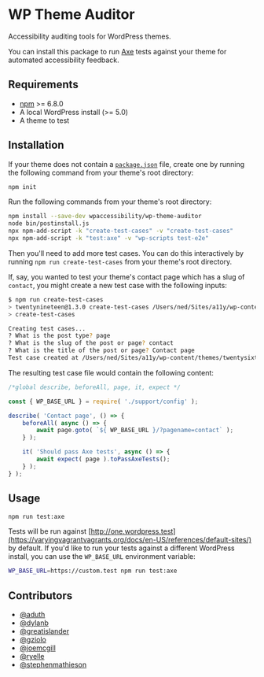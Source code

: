 # WP Theme Auditor

Accessibility auditing tools for WordPress themes.

You can install this package to run [Axe](https://deque.com/axe) tests against your theme for automated accessibility feedback.

## Requirements

- [npm](https://github.com/npm/cli/releases/latest) >= 6.8.0
- A local WordPress install (>= 5.0)
- A theme to test

## Installation

If your theme does not contain a [`package.json`](https://docs.npmjs.com/creating-a-package-json-file) file, create one by running the following command from your theme's root directory:

```bash
npm init
```

Run the following commands from your theme's root directory:

```bash
npm install --save-dev wpaccessibility/wp-theme-auditor
node bin/postinstall.js
npx npm-add-script -k "create-test-cases" -v "create-test-cases"
npx npm-add-script -k "test:axe" -v "wp-scripts test-e2e"
```

Then you'll need to add more test cases. You can do this interactively by running `npm run create-test-cases` from your theme's root directory.

If, say, you wanted to test your theme's contact page which has a slug of `contact`, you might create a new test case with the following inputs:

```bash
$ npm run create-test-cases
> twentynineteen@1.3.0 create-test-cases /Users/ned/Sites/a11y/wp-content/themes/twentynineteen
> create-test-cases

Creating test cases...
? What is the post type? page
? What is the slug of the post or page? contact
? What is the title of the post or page? Contact page
Test case created at /Users/ned/Sites/a11y/wp-content/themes/twentysixteen/test/contact.test.js.
```

The resulting test case file would contain the following content:

```javascript
/*global describe, beforeAll, page, it, expect */

const { WP_BASE_URL } = require( './support/config' );

describe( 'Contact page', () => {
	beforeAll( async () => {
		await page.goto( `${ WP_BASE_URL }/?pagename=contact` );
	} );

	it( 'Should pass Axe tests', async () => {
		await expect( page ).toPassAxeTests();
	} );
} );
```

## Usage

```bash
npm run test:axe
```

Tests will be run against [http://one.wordpress.test](https://varyingvagrantvagrants.org/docs/en-US/references/default-sites/) by default. If you'd like to run your tests against a different WordPress install, you can use the `WP_BASE_URL` environment variable:

```bash
WP_BASE_URL=https://custom.test npm run test:axe
```

## Contributors

- [@aduth](https://github.com/aduth)
- [@dylanb](https://github.com/dylanb)
- [@greatislander](https://github.com/greatislander)
- [@gziolo](https://github.com/gziolo)
- [@joemcgill](https://github.com/joemcgill)
- [@ryelle](https://github.com/ryelle)
- [@stephenmathieson](https://github.com/stephenmathieson)
